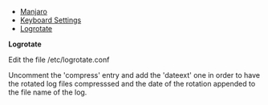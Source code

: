 - [Manjaro](/Manjaro/linux-notes-manjaro.md)
- [Keyboard Settings](/Keyboard/linux-notes-keyboard.md)
- [Logrotate](/Logs/linux-notes-logrotate.md)





 









**Logrotate**  

Edit the file /etc/logrotate.conf



Uncomment the 'compress' entry and add the 'dateext' one in order to have the rotated log files compresssed and the date of the rotation appended to the file name of the log.

